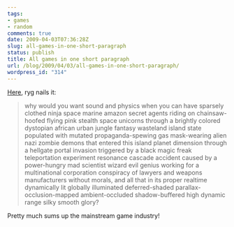 ```yaml
---
tags:
- games
- random
comments: true
date: 2009-04-03T07:36:28Z
slug: all-games-in-one-short-paragraph
status: publish
title: All games in one short paragraph
url: /blog/2009/04/03/all-games-in-one-short-paragraph/
wordpress_id: "314"
---
```


[Here](http://pouet.net/topic.php?which=6210&page=4), ryg nails it:



> why would you want sound and physics when you can have sparsely clothed ninja space marine amazon secret agents riding on chainsaw-hoofed flying pink stealth space unicorns through a brightly colored dystopian african urban jungle fantasy wasteland island state populated with mutated propaganda-spewing gas mask-wearing alien nazi zombie demons that entered this island planet dimension through a hellgate portal invasion triggered by a black magic freak teleportation experiment resonance cascade accident caused by a power-hungry mad scientist wizard evil genius working for a multinational corporation conspiracy of lawyers and weapons manufacturers without morals, and all that in its proper realtime dynamically lit globally illuminated deferred-shaded parallax-occlusion-mapped ambient-occluded shadow-buffered high dynamic range silky smooth glory?


Pretty much sums up the mainstream game industry!
